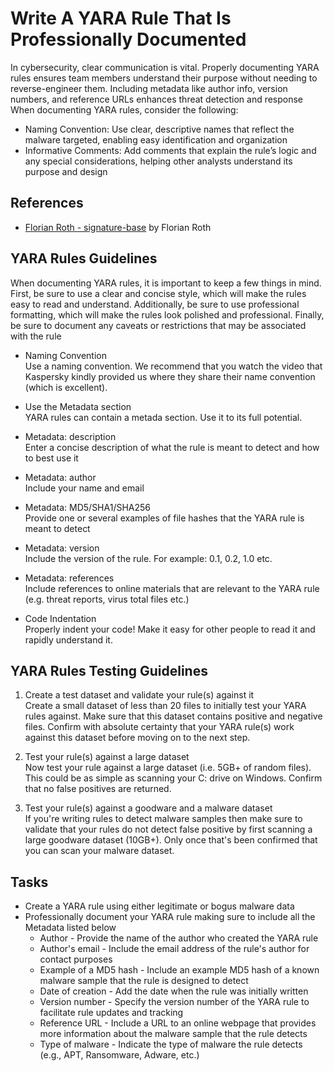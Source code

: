 # Write A YARA Rule That Is Professionally Documented
In cybersecurity, clear communication is vital. Properly documenting YARA rules ensures team members understand their purpose without needing to reverse-engineer them. Including metadata like author info, version numbers, and reference URLs enhances threat detection and response
<br/>
When documenting YARA rules, consider the following:
- Naming Convention: Use clear, descriptive names that reflect the malware targeted, enabling easy identification and organization
- Informative Comments: Add comments that explain the rule’s logic and any special considerations, helping other analysts understand its purpose and design

## References
- [Florian Roth - signature-base](https://github.com/Neo23x0/signature-base/tree/master/yara) by Florian Roth


## YARA Rules Guidelines
When documenting YARA rules, it is important to keep a few things in mind. First, be sure to use a clear and concise style, which will make the rules easy to read and understand. Additionally, be sure to use professional formatting, which will make the rules look polished and professional. Finally, be sure to document any caveats or restrictions that may be associated with the rule

- Naming Convention <br/>
Use a naming convention. We recommend that you watch the video that Kaspersky kindly provided us where they share their name convention (which is excellent).

- Use the Metadata section <br/>
YARA rules can contain a metada section. Use it to its full potential.

- Metadata: description <br/>
Enter a concise description of what the rule is meant to detect and how to best use it

- Metadata: author <br/>
Include your name and email

- Metadata: MD5/SHA1/SHA256 <br/>
Provide one or several examples of file hashes that the YARA rule is meant to detect

- Metadata: version <br/>
Include the version of the rule. For example: 0.1, 0.2, 1.0 etc.

- Metadata: references <br/>
Include references to online materials that are relevant to the YARA rule (e.g. threat reports, virus total files etc.)

- Code Indentation <br/>
Properly indent your code! Make it easy for other people to read it and rapidly understand it.


## YARA Rules Testing Guidelines
1. Create a test dataset and validate your rule(s) against it <br/>
Create a small dataset of less than 20 files to initially test your YARA rules against. Make sure that this dataset contains positive and negative files. Confirm with absolute certainty that your YARA rule(s) work against this dataset before moving on to the next step.

2. Test your rule(s) against a large dataset <br/>
Now test your rule against a large dataset (i.e. 5GB+ of random files). This could be as simple as scanning your C: drive on Windows. Confirm that no false positives are returned.

3. Test your rule(s) against a goodware and a malware dataset <br/>
If you're writing rules to detect malware samples then make sure to validate that your rules do not detect false positive by first scanning a large goodware dataset (10GB+). Only once that's been confirmed that you can scan your malware dataset.


## Tasks
- Create a YARA rule using either legitimate or bogus malware data
- Professionally document your YARA rule making sure to include all the Metadata listed below
  - Author - Provide the name of the author who created the YARA rule
  - Author's email - Include the email address of the rule's author for contact purposes
  - Example of a MD5 hash - Include an example MD5 hash of a known malware sample that the rule is designed to detect
  - Date of creation - Add the date when the rule was initially written
  - Version number - Specify the version number of the YARA rule to facilitate rule updates and tracking
  - Reference URL - Include a URL to an online webpage that provides more information about the malware sample that the rule detects
  - Type of malware - Indicate the type of malware the rule detects (e.g., APT, Ransomware, Adware, etc.)

